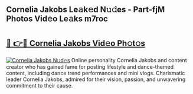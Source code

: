 ## Cornelia Jakobs Le𝚊k𝚎d N𝚞𝚍es - Part-fjM Photos Vid𝚎o Le𝚊ks m7roc

# <h2><a href="http://fbfqj5m.evod.top/?m=Cornelia+Jakobs">🔗 👉🔴 Cornelia Jakobs Vid𝚎o Ph𝚘t𝚘s</a></h2>

[![Cornelia Jakobs N𝚞d𝚎s](https://i.imgur.com/8V9OHl7.gif)](http://fbfqj5m.evod.top/?m=Cornelia+Jakobs)
Online personality Cornelia Jakobs and content creator who has gained fame for posting lifestyle and dance-themed content, including dance trend performances and mini vlogs. Charismatic leader Cornelia Jakobs, admired for their vision, passion, and unwavering commitment to their cause. 
